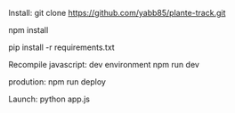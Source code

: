 Install:
git clone https://github.com/yabb85/plante-track.git

npm install

pip install -r requirements.txt

Recompile javascript:
dev environment
npm run dev

prodution:
npm run deploy

Launch:
python app.js
